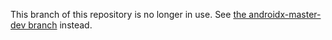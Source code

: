 This branch of this repository is no longer in use. See [the androidx-master-dev branch](https://android.googlesource.com/platform/frameworks/support/+/androidx-master-dev/README.md) instead.
